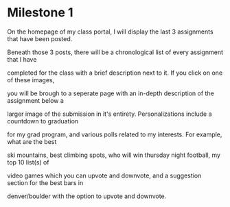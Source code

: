 # Milestone 1

On the homepage of my class portal, I will display the last 3 assignments that have been posted. 

Beneath those 3 posts, there will be a chronological list of every assignment that I have 

completed for the class with a brief description next to it. If you click on one of these images,

you will be brough to a seperate page with an in-depth description of the assignment below a 

larger image of the submission in it's entirety. Personalizations include a countdown to graduation

for my grad program, and various polls related to my interests. For example, what are the best 

ski mountains, best climbing spots, who will win thursday night football, my top 10 list(s) of 

video games which you can upvote and downvote, and a suggestion section for the best bars in 

denver/boulder with the option to upvote and downvote. 
